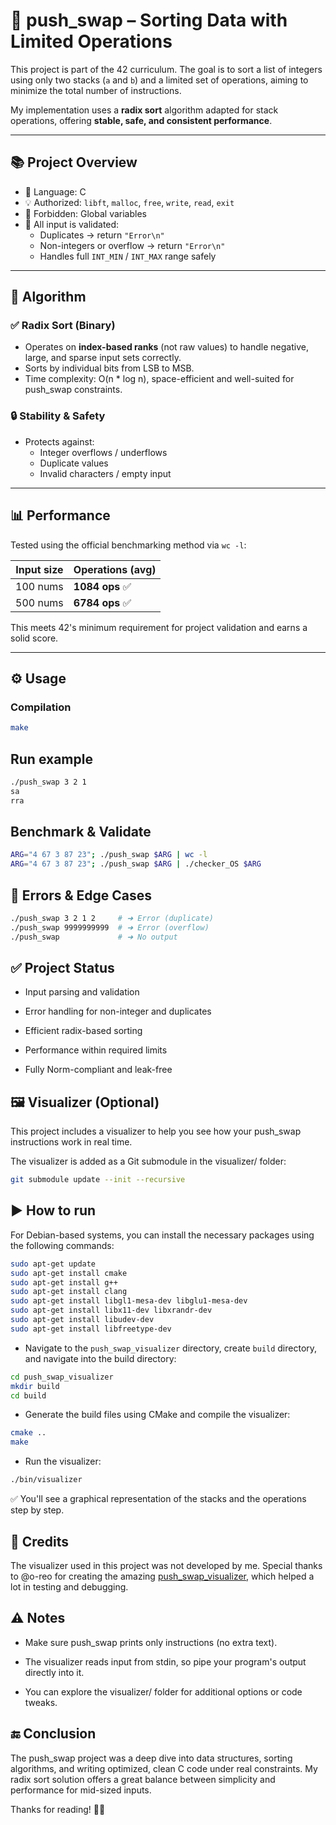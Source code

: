 # 🔄 push_swap – Sorting Data with Limited Operations

This project is part of the 42 curriculum. The goal is to sort a list of integers using only two stacks (`a` and `b`) and a limited set of operations, aiming to minimize the total number of instructions.  

My implementation uses a **radix sort** algorithm adapted for stack operations, offering **stable, safe, and consistent performance**.

---

## 📚 Project Overview

- 📌 Language: C  
- 💡 Authorized: `libft`, `malloc`, `free`, `write`, `read`, `exit`  
- 🚫 Forbidden: Global variables  
- 🔐 All input is validated:
  - Duplicates → return `"Error\n"`
  - Non-integers or overflow → return `"Error\n"`
  - Handles full `INT_MIN` / `INT_MAX` range safely

---

## 🧠 Algorithm

### ✅ **Radix Sort (Binary)**
- Operates on **index-based ranks** (not raw values) to handle negative, large, and sparse input sets correctly.
- Sorts by individual bits from LSB to MSB.
- Time complexity: O(n * log n), space-efficient and well-suited for push_swap constraints.

### 🔒 Stability & Safety
- Protects against:
  - Integer overflows / underflows
  - Duplicate values
  - Invalid characters / empty input

---

## 📊 Performance

Tested using the official benchmarking method via `wc -l`:

| Input size | Operations (avg) |
|------------|------------------|
| 100 nums   | **1084 ops** ✅ |
| 500 nums   | **6784 ops** ✅ |

This meets 42's minimum requirement for project validation and earns a solid score.

---

## ⚙️ Usage

### Compilation

```bash
make
```

## Run example
```bash
./push_swap 3 2 1
sa
rra
```

## Benchmark & Validate
```bash
ARG="4 67 3 87 23"; ./push_swap $ARG | wc -l
ARG="4 67 3 87 23"; ./push_swap $ARG | ./checker_OS $ARG
```

## 🛑 Errors & Edge Cases
```bash
./push_swap 3 2 1 2     # ➜ Error (duplicate)
./push_swap 9999999999  # ➜ Error (overflow)
./push_swap             # ➜ No output
```

## ✅ Project Status
- Input parsing and validation

- Error handling for non-integer and duplicates

- Efficient radix-based sorting

- Performance within required limits

- Fully Norm-compliant and leak-free

## 🖼️ Visualizer (Optional)
This project includes a visualizer to help you see how your push_swap instructions work in real time.

The visualizer is added as a Git submodule in the visualizer/ folder:

```bash
git submodule update --init --recursive
```

## ▶️ How to run
 For Debian-based systems, you can install the necessary packages using the following commands:

```bash
sudo apt-get update
sudo apt-get install cmake
sudo apt-get install g++
sudo apt-get install clang
sudo apt-get install libgl1-mesa-dev libglu1-mesa-dev
sudo apt-get install libx11-dev libxrandr-dev
sudo apt-get install libudev-dev
sudo apt-get install libfreetype-dev
```

- Navigate to the `push_swap_visualizer` directory, create `build` directory, and navigate into the build directory:

```bash
cd push_swap_visualizer
mkdir build
cd build
```

- Generate the build files using CMake and compile the visualizer:

```bash
cmake ..
make
```

- Run the visualizer:

```bash
./bin/visualizer
```

✅ You'll see a graphical representation of the stacks and the operations step by step.

## 🙏 Credits
The visualizer used in this project was not developed by me.
Special thanks to @o-reo for creating the amazing [push_swap_visualizer](https://github.com/o-reo/push_swap_visualizer), which helped a lot in testing and debugging.

## ⚠️ Notes
- Make sure push_swap prints only instructions (no extra text).

- The visualizer reads input from stdin, so pipe your program's output directly into it.

- You can explore the visualizer/ folder for additional options or code tweaks.

## 🔚 Conclusion
The push_swap project was a deep dive into data structures, sorting algorithms, and writing optimized, clean C code under real constraints. My radix sort solution offers a great balance between simplicity and performance for mid-sized inputs.

Thanks for reading! 🧠🚀
